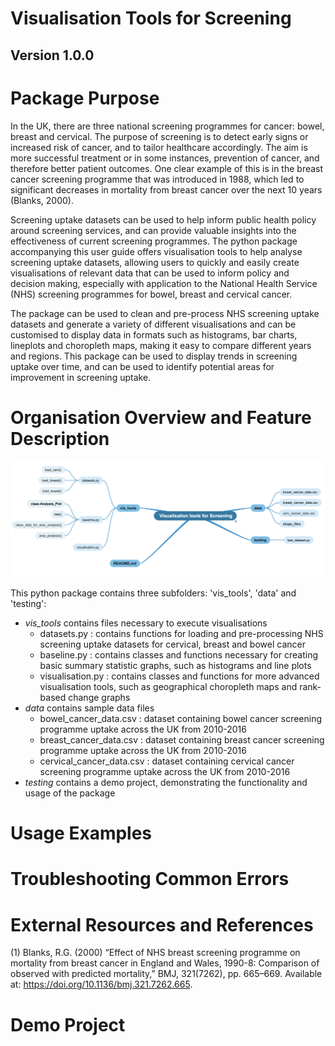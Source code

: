 # Visualisation Tools for Screening
## Version 1.0.0

# Package Purpose

In the UK, there are three national screening programmes for cancer: bowel, breast and cervical. The purpose of screening is to detect early signs or increased risk of cancer, and to tailor healthcare accordingly. The aim is more successful treatment or in some instances, prevention of cancer, and therefore better patient outcomes. One clear example of this is in the breast cancer screening programme that was introduced in 1988, which led to significant decreases in mortality from breast cancer over the next 10 years (Blanks, 2000).

Screening uptake datasets can be used to help inform public health policy around screening services, and can provide valuable insights into the effectiveness of current screening programmes. The python package accompanying this user guide offers visualisation tools to help analyse screening uptake datasets, allowing users to quickly and easily create visualisations of relevant data that can be used to inform policy and decision making, especially with application to the National Health Service (NHS) screening programmes for bowel, breast and cervical cancer. 

The package can be used to clean and pre-process NHS screening uptake datasets and generate a variety of different visualisations and can be customised to display data in formats such as histograms, bar charts, lineplots and choropleth maps, making it easy to compare different years and regions. This package can be used to display trends in screening uptake over time, and can be used to identify potential areas for improvement in screening uptake. 

# Organisation Overview and Feature Description
![Feature Overview Map](feature_overview.png?raw=true "Feature Overview Map")

This python package contains three subfolders: 'vis_tools', 'data' and 'testing':
* *vis_tools* contains files necessary to execute visualisations
    * datasets.py : contains functions for loading and pre-processing NHS screening uptake datasets for cervical, breast and bowel cancer
    * baseline.py : contains classes and functions necessary for creating basic summary statistic graphs, such as histograms and line plots
    * visualisation.py : contains classes and functions for more advanced visualisation tools, such as geographical choropleth maps and rank-based change graphs
* *data* contains sample data files
    * bowel_cancer_data.csv : dataset containing bowel cancer screening programme uptake across the UK from 2010-2016
    * breast_cancer_data.csv : dataset containing breast cancer screening programme uptake across the UK from 2010-2016
    * cervical_cancer_data.csv : dataset containing cervical cancer screening programme uptake across the UK from 2010-2016
* *testing* contains a demo project, demonstrating the functionality and usage of the package

# Usage Examples

# Troubleshooting Common Errors

# External Resources and References 
(1) Blanks, R.G. (2000) “Effect of NHS breast screening programme on mortality from breast cancer in England and Wales, 1990-8: Comparison of observed with predicted mortality,” BMJ, 321(7262), pp. 665–669. Available at: https://doi.org/10.1136/bmj.321.7262.665. 

# Demo Project
